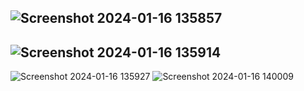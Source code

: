 ![Screenshot 2024-01-16 135857](https://github.com/Amisha0971/SIMPLE-CALCULATIONS-SWING-JAVA/assets/136344215/a95a772c-0bcb-4201-b9af-524f6470252a)
--------------------------------------------------------------------
![Screenshot 2024-01-16 135914](https://github.com/Amisha0971/SIMPLE-CALCULATIONS-SWING-JAVA/assets/136344215/d14a92e3-d1e3-4b02-a659-b7e1090cad2a)
-------------------------------------------------------------------
![Screenshot 2024-01-16 135927](https://github.com/Amisha0971/SIMPLE-CALCULATIONS-SWING-JAVA/assets/136344215/e12a5cb5-9269-4e84-b36d-df6e7052579a)
![Screenshot 2024-01-16 140009](https://github.com/Amisha0971/SIMPLE-CALCULATIONS-SWING-JAVA/assets/136344215/bfe09f67-4fb8-4fa7-84e6-8de735ecedc5)
